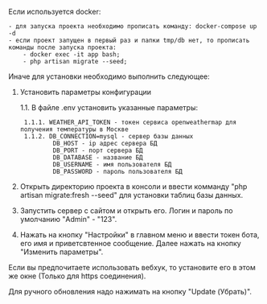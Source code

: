 
Если используется docker:

    - для запуска проекта необходимо прописать команду: docker-compose up -d
    - если проект запущен в первый раз и папки tmp/db нет, то прописать команды после запуска проекта:
        - docker exec -it app bash;
        - php artisan migrate --seed;


Иначе для установки необходимо выполнить следующее:
1) Установить параметры конфигурации

    1.1. В файле .env установить указанные параметры:

        1.1.1. WEATHER_API_TOKEN - токен сервиса openweathermap для получения температуры в Москве
        1.1.2. DB_CONNECTION=mysql - сервер базы данных
                DB_HOST - ip адрес сервера БД
                DB_PORT - порт сервера БД
                DB_DATABASE - название БД
                DB_USERNAME - имя пользователя БД
                DB_PASSWORD - пароль пользователя БД

2) Открыть директорию проекта в консоли и ввести комманду "php artisan migrate:fresh --seed" для установки таблиц базы данных.


3) Запустить сервер с сайтом и открыть его. Логин и пароль по умолчанию "Admin" - "123".


3) Нажать на кнопку "Настройки" в главном меню и ввести токен бота, его имя и приветсвтенное сообщение. Далее нажать на кнопку "Изменить параметры".

Если вы предпочитаете использовать вебхук, то установите его в этом же окне (Только для https соединения).

Для ручного обновления надо нажимать на кнопку "Update (Убрать)".



